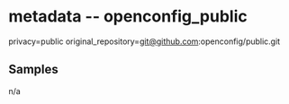 # metadata -- openconfig_public

privacy=public
original_repository=git@github.com:openconfig/public.git

## Samples

n/a
